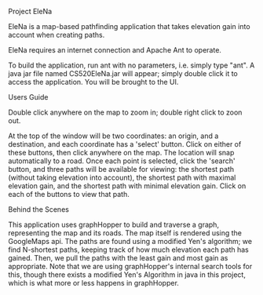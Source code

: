 Project EleNa

EleNa is a map-based pathfinding application that takes elevation gain into account when creating paths. 

EleNa requires an internet connection and Apache Ant to operate.

To build the application,  run ant with no parameters, i.e. simply type "ant". A java jar file named CS520EleNa.jar will appear; simply double click it to access the application.
You will be brought to the UI.

Users Guide

Double click anywhere on the map to zoom in; double right click to zoon out.

At the top of the window will be two coordinates: an origin, and a destination, and each coordinate has a 'select' button. Click on either of these buttons, then click anywhere on the map. The location will snap automatically to a road.
Once each point is selected, click the 'search' button, and three paths will be available for viewing: the shortest path (without taking elevation into account), the shortest path with maximal elevation gain, and the shortest path with minimal elevation gain.
Click on each of the buttons to view that path.

Behind the Scenes

This application uses graphHopper to build and traverse a graph, representing the map and its roads. The map itself is rendered using the GoogleMaps api.
The paths are found using a modified Yen's algorithm; we find N-shortest paths, keeping track of how much elevation each path has gained. Then, we pull the paths with the least gain and most gain as appropriate.
Note that we are using graphHopper's internal search tools for this, though there exists a modified Yen's Algorithm in java in this project, which is what more or less happens in graphHopper.